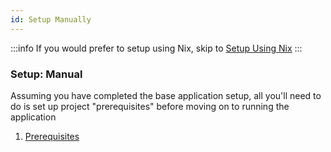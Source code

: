 ```yaml
---
id: Setup Manually
---
```


:::info
If you would prefer to setup using Nix, skip to [Setup Using Nix](/docs/getting-started/application-setup/03-setup-using-nix/README.md)
:::

### Setup: Manual

Assuming you have completed the base application setup, all you'll need to do is set up project "prerequisites" before moving on to running the application

1. [Prerequisites](/docs/getting-started/application-setup/02-setup-manually/01-prerequisites.md)
